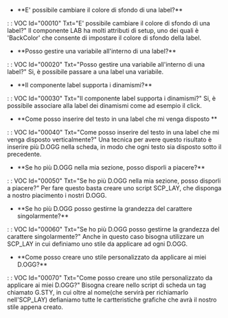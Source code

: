 - \*\*E' possibile cambiare il colore di sfondo di una label?\*\*

 :  : VOC Id="00010" Txt="E' possibile cambiare il colore di sfondo di una label?"
Il componente LAB ha molti attributi di setup, uno dei quali è 'BackColor' che consente di impostare il colore di sfondo della label.

- \*\*Posso gestire una variabile all'interno di una label?\*\*

 :  : VOC Id="00020" Txt="Posso gestire una variabile all'interno di una label?"
Si, è possibile passare a una label una variabile.

- \*\*Il componente label supporta i dinamismi?\*\*

 :  : VOC Id="00030" Txt="Il componente label supporta i dinamismi?"
Si, è possibile associare alla label dei dinamismi come ad esempio il click.

- \*\*Come posso inserire del testo in una label che mi venga disposto \*\*

 :  : VOC Id="00040" Txt="Come posso inserire del testo in una label che mi venga disposto verticalmente?"
Una tecnica per avere questo risultato è inserire più D.OGG nella scheda, in modo che ogni testo sia disposto sotto il precedente.

- \*\*Se ho più D.OGG nella mia sezione, posso disporli a piacere?\*\*

 :  : VOC Id="00050" Txt="Se ho più D.OGG nella mia sezione, posso disporli a piacere?"
Per fare questo basta creare uno script SCP_LAY, che disponga a nostro piacimento i nostri D.OGG.

- \*\*Se ho più D.OGG posso gestirne la grandezza del carattere singolarmente?\*\*

 :  : VOC Id="00060" Txt="Se ho più D.OGG posso gestirne la grandezza del carattere singolarmente?"
Anche in questo caso bisogna utilizzare un SCP_LAY in cui definiamo uno stile da applicare ad ogni D.OGG.

- \*\*Come posso creare uno stile personalizzato da applicare ai miei D.OGG?\*\*

 :  : VOC Id="00070" Txt="Come posso creare uno stile personalizzato da applicare ai miei D.OGG?"
Bisogna creare nello script di scheda un tag chiamato G.STY, in cui oltre al nome(che servirà per richiamarlo nell'SCP_LAY) defianiamo
tutte le cartteristiche grafiche che avrà il nostro stile appena creato.                          
